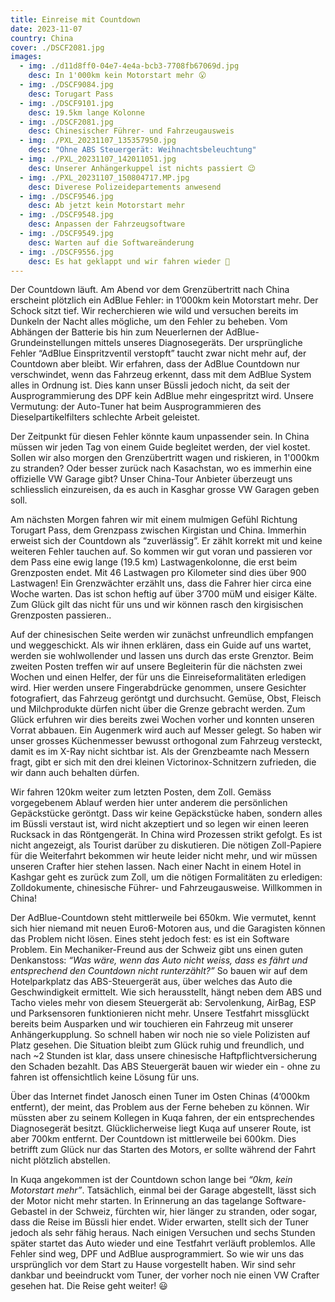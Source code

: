 ```yaml
---
title: Einreise mit Countdown
date: 2023-11-07
country: China
cover: ./DSCF2081.jpg
images:
  - img: ./d11d8ff0-04e7-4e4a-bcb3-7708fb67069d.jpg
    desc: In 1'000km kein Motorstart mehr 😮
  - img: ./DSCF9084.jpg
    desc: Torugart Pass
  - img: ./DSCF9101.jpg
    desc: 19.5km lange Kolonne
  - img: ./DSCF2081.jpg
    desc: Chinesischer Führer- und Fahrzeugausweis
  - img: ./PXL_20231107_135357950.jpg
    desc: "Ohne ABS Steuergerät: Weihnachtsbeleuchtung"
  - img: ./PXL_20231107_142011051.jpg
    desc: Unserer Anhängerkuppel ist nichts passiert 😉
  - img: ./PXL_20231107_150804717.MP.jpg
    desc: Diverese Polizeidepartements anwesend
  - img: ./DSCF9546.jpg
    desc: Ab jetzt kein Motorstart mehr
  - img: ./DSCF9548.jpg
    desc: Anpassen der Fahrzeugsoftware
  - img: ./DSCF9549.jpg
    desc: Warten auf die Softwareänderung
  - img: ./DSCF9556.jpg
    desc: Es hat geklappt und wir fahren wieder 🥳
---
```

Der Countdown läuft. Am Abend vor dem Grenzübertritt nach China erscheint plötzlich ein AdBlue Fehler: in 1’000km kein Motorstart mehr. Der Schock sitzt tief. Wir recherchieren wie wild und versuchen bereits im Dunkeln der Nacht alles mögliche, um den Fehler zu beheben. Vom Abhängen der Batterie bis hin zum Neuerlernen der AdBlue-Grundeinstellungen mittels unseres Diagnosegeräts. Der ursprüngliche Fehler “AdBlue Einspritzventil verstopft” taucht zwar nicht mehr auf, der Countdown aber bleibt. Wir erfahren, dass der AdBlue Countdown nur verschwindet, wenn das Fahrzeug erkennt, dass mit dem AdBlue System alles in Ordnung ist. Dies kann unser Büssli jedoch nicht, da seit der Ausprogrammierung des DPF kein AdBlue mehr eingespritzt wird. Unsere Vermutung: der Auto-Tuner hat beim Ausprogrammieren des Dieselpartikelfilters schlechte Arbeit geleistet.

Der Zeitpunkt für diesen Fehler könnte kaum unpassender sein. In China müssen wir jeden Tag von einem Guide begleitet werden, der viel kostet. Sollen wir also morgen den Grenzübertritt wagen und riskieren, in 1'000km zu stranden? Oder besser zurück nach Kasachstan, wo es immerhin eine offizielle VW Garage gibt? Unser China-Tour Anbieter überzeugt uns schliesslich einzureisen, da es auch in Kasghar grosse VW Garagen geben soll.

Am nächsten Morgen fahren wir mit einem mulmigen Gefühl Richtung Torugart Pass, dem Grenzpass zwischen Kirgistan und China. Immerhin erweist sich der Countdown als “zuverlässig”. Er zählt korrekt mit und keine weiteren Fehler tauchen auf. So kommen wir gut voran und passieren vor dem Pass eine ewig lange (19.5 km) Lastwagenkolonne, die erst beim Grenzposten endet. Mit 46 Lastwagen pro Kilometer sind dies über 900 Lastwagen! Ein Grenzwächter erzählt uns, dass die Fahrer hier circa eine Woche warten. Das ist schon heftig auf über 3’700 müM und eisiger Kälte. Zum Glück gilt das nicht für uns und wir können rasch den kirgisischen Grenzposten passieren..

Auf der chinesischen Seite werden wir zunächst unfreundlich empfangen und weggeschickt. Als wir ihnen erklären, dass ein Guide auf uns wartet, werden sie wohlwollender und lassen uns durch das erste Grenztor. Beim zweiten Posten treffen wir auf unsere Begleiterin für die nächsten zwei Wochen und einen Helfer, der für uns die Einreiseformalitäten erledigen wird. Hier werden unsere Fingerabdrücke genommen, unsere Gesichter fotografiert, das Fahrzeug geröntgt und durchsucht. Gemüse, Obst, Fleisch und Milchprodukte dürfen nicht über die Grenze gebracht werden. Zum Glück erfuhren wir dies bereits zwei Wochen vorher und konnten unseren Vorrat abbauen. Ein Augenmerk wird auch auf Messer gelegt. So haben wir unser grosses Küchenmesser bewusst orthogonal zum Fahrzeug versteckt, damit es im X-Ray nicht sichtbar ist. Als der Grenzbeamte nach Messern fragt, gibt er sich mit den drei kleinen Victorinox-Schnitzern zufrieden, die wir dann auch behalten dürfen.

Wir fahren 120km weiter zum letzten Posten, dem Zoll. Gemäss vorgegebenem Ablauf werden hier unter anderem die persönlichen Gepäckstücke geröntgt. Dass wir keine Gepäckstücke haben, sondern alles im Büssli verstaut ist, wird nicht akzeptiert und so legen wir einen leeren Rucksack in das Röntgengerät. In China wird Prozessen strikt gefolgt. Es ist nicht angezeigt, als Tourist darüber zu diskutieren. Die nötigen Zoll-Papiere für die Weiterfahrt bekommen wir heute leider nicht mehr, und wir müssen unseren Crafter hier stehen lassen. Nach einer Nacht in einem Hotel in Kashgar geht es zurück zum Zoll, um die nötigen Formalitäten zu erledigen: Zolldokumente, chinesische Führer- und Fahrzeugausweise. Willkommen in China!

Der AdBlue-Countdown steht mittlerweile bei 650km. Wie vermutet, kennt sich hier niemand mit neuen Euro6-Motoren aus, und die Garagisten können das Problem nicht lösen. Eines steht jedoch fest: es ist ein Software Problem. Ein Mechaniker-Freund aus der Schweiz gibt uns einen guten Denkanstoss: _“Was wäre, wenn das Auto nicht weiss, dass es fährt und entsprechend den Countdown nicht runterzählt?”_ So bauen wir auf dem Hotelparkplatz das ABS-Steuergerät aus, über welches das Auto die Geschwindigkeit ermittelt. Wie sich herausstellt, hängt neben dem ABS und Tacho vieles mehr von diesem Steuergerät ab: Servolenkung, AirBag, ESP und Parksensoren funktionieren nicht mehr. Unsere Testfahrt missglückt bereits beim Ausparken und wir touchieren ein Fahrzeug mit unserer Anhängerkupplung. So schnell haben wir noch nie so viele Polizisten auf Platz gesehen. Die Situation bleibt zum Glück ruhig und freundlich, und nach ~2 Stunden ist klar, dass unsere chinesische Haftpflichtversicherung den Schaden bezahlt. Das ABS Steuergerät bauen wir wieder ein - ohne zu fahren ist offensichtlich keine Lösung für uns.

Über das Internet findet Janosch einen Tuner im Osten Chinas (4’000km entfernt), der meint, das Problem aus der Ferne beheben zu können. Wir müssten aber zu seinem Kollegen in Kuqa fahren, der ein entsprechendes Diagnosegerät besitzt. Glücklicherweise liegt Kuqa auf unserer Route, ist aber 700km entfernt. Der Countdown ist mittlerweile bei 600km. Dies betrifft zum Glück nur das Starten des Motors, er sollte während der Fahrt nicht plötzlich abstellen.

In Kuqa angekommen ist der Countdown schon lange bei _“0km, kein Motorstart mehr”_. Tatsächlich, einmal bei der Garage abgestellt, lässt sich der Motor nicht mehr starten. In Erinnerung an das tagelange Software-Gebastel in der Schweiz, fürchten wir, hier länger zu stranden, oder sogar, dass die Reise im Büssli hier endet. Wider erwarten, stellt sich der Tuner jedoch als sehr fähig heraus. Nach einigen Versuchen und sechs Stunden später startet das Auto wieder und eine Testfahrt verläuft problemlos. Alle Fehler sind weg, DPF und AdBlue ausprogrammiert. So wie wir uns das ursprünglich vor dem Start zu Hause vorgestellt haben. Wir sind sehr dankbar und beeindruckt vom Tuner, der vorher noch nie einen VW Crafter gesehen hat. Die Reise geht weiter! 😃
